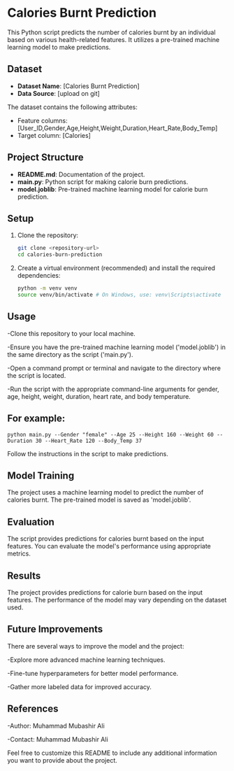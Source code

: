 # Calories Burnt Prediction

This Python script predicts the number of calories burnt by an individual based on various health-related features. It utilizes a pre-trained machine learning model to make predictions.

## Dataset

- **Dataset Name**: [Calories Burnt Prediction]
- **Data Source**: [upload on git]

The dataset contains the following attributes:
- Feature columns: [User_ID,Gender,Age,Height,Weight,Duration,Heart_Rate,Body_Temp]
- Target column: [Calories]

## Project Structure

- **README.md**: Documentation of the project.
- **main.py**: Python script for making calorie burn predictions.
- **model.joblib**: Pre-trained machine learning model for calorie burn prediction.

## Setup

1. Clone the repository:
   ```bash
   git clone <repository-url>
   cd calories-burn-prediction

2. Create a virtual environment (recommended) and install the required dependencies:
   ```bash
   python -m venv venv
   source venv/bin/activate # On Windows, use: venv\Scripts\activate

## Usage
-Clone this repository to your local machine.

-Ensure you have the pre-trained machine learning model ('model.joblib') in the same directory as the script ('main.py').

-Open a command prompt or terminal and navigate to the directory where the script is located.

-Run the script with the appropriate command-line arguments for gender, age, height, weight, duration, heart rate, and body temperature.
## For example:

`python main.py --Gender "female" --Age 25 --Height 160 --Weight 60 --Duration 30 --Heart_Rate 120 --Body_Temp 37`

Follow the instructions in the script to make predictions.

## Model Training
The project uses a machine learning model to predict the number of calories burnt. The pre-trained model is saved as 'model.joblib'.

## Evaluation
The script provides predictions for calories burnt based on the input features. You can evaluate the model's performance using appropriate metrics.

## Results
The project provides predictions for calorie burn based on the input features. The performance of the model may vary depending on the dataset used.

## Future Improvements
There are several ways to improve the model and the project:

-Explore more advanced machine learning techniques.

-Fine-tune hyperparameters for better model performance.

-Gather more labeled data for improved accuracy.
## References

-Author: Muhammad Mubashir Ali

-Contact: Muhammad Mubashir Ali

Feel free to customize this README to include any additional information you want to provide about the project.
